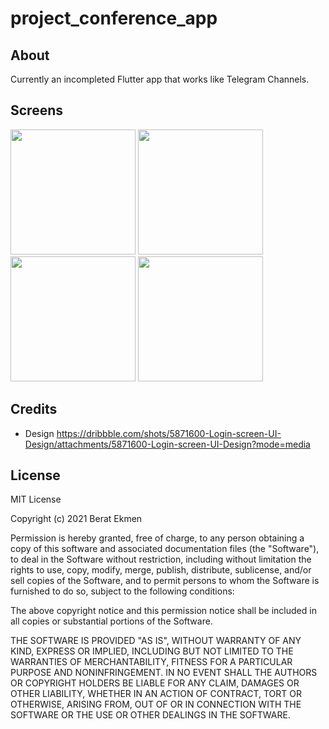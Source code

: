 project_conference_app
======================
## About
Currently an incompleted Flutter app that works like Telegram Channels.

## Screens
<p float="left">
<img src="https://user-images.githubusercontent.com/69195180/113423246-c60da700-93d6-11eb-9b34-e94b805732da.jpeg" width = 200>
<img src="https://user-images.githubusercontent.com/69195180/113423249-c6a63d80-93d6-11eb-8883-85e3733d1651.jpeg" width = 200>
<img src="https://user-images.githubusercontent.com/69195180/113423250-c73ed400-93d6-11eb-90d9-0324bebbc0af.jpeg" width = 200>
<img src="https://user-images.githubusercontent.com/69195180/113423251-c73ed400-93d6-11eb-9767-4af7255328f6.jpeg" width = 200>
</p>

## Credits
* Design https://dribbble.com/shots/5871600-Login-screen-UI-Design/attachments/5871600-Login-screen-UI-Design?mode=media

## License
MIT License

Copyright (c) 2021 Berat Ekmen

Permission is hereby granted, free of charge, to any person obtaining a copy
of this software and associated documentation files (the "Software"), to deal
in the Software without restriction, including without limitation the rights
to use, copy, modify, merge, publish, distribute, sublicense, and/or sell
copies of the Software, and to permit persons to whom the Software is
furnished to do so, subject to the following conditions:

The above copyright notice and this permission notice shall be included in all
copies or substantial portions of the Software.

THE SOFTWARE IS PROVIDED "AS IS", WITHOUT WARRANTY OF ANY KIND, EXPRESS OR
IMPLIED, INCLUDING BUT NOT LIMITED TO THE WARRANTIES OF MERCHANTABILITY,
FITNESS FOR A PARTICULAR PURPOSE AND NONINFRINGEMENT. IN NO EVENT SHALL THE
AUTHORS OR COPYRIGHT HOLDERS BE LIABLE FOR ANY CLAIM, DAMAGES OR OTHER
LIABILITY, WHETHER IN AN ACTION OF CONTRACT, TORT OR OTHERWISE, ARISING FROM,
OUT OF OR IN CONNECTION WITH THE SOFTWARE OR THE USE OR OTHER DEALINGS IN THE
SOFTWARE.
